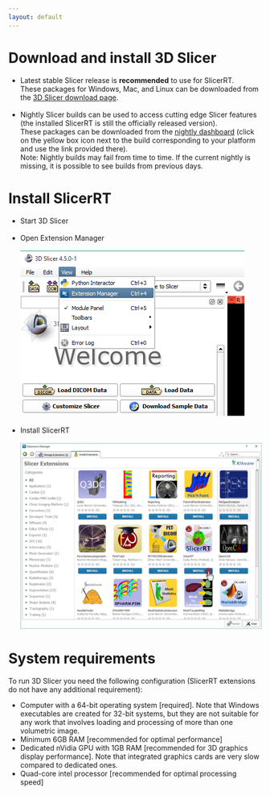 ```yaml
---
layout: default
---
```

# Download and install 3D Slicer

*   Latest stable Slicer release is <b>recommended</b> to use for SlicerRT.<br>These packages for Windows, Mac, and Linux can be downloaded from the [3D Slicer download page](http://download.slicer.org/).<br><br>
*   Nightly Slicer builds can be used to access cutting edge Slicer features (the installed SlicerRT is still the officially released version).<br>These packages can be downloaded from the [nightly dashboard](http://slicer.cdash.org/index.php?project=Slicer4) (click on the yellow box icon next to the build corresponding to your platform and use the link provided there).<br>Note: Nightly builds may fail from time to time. If the current nightly is missing, it is possible to see builds from previous days.

# Install SlicerRT

*   Start 3D Slicer
<br><br>
*   Open Extension Manager
<br><br>
![3D Slicer - Open Extension Manager](https://github.com/SlicerRt/slicerrt.github.com/raw/master/images/ExtensionManager_Open.png)
<br><br>
*   Install SlicerRT
<br><br>
![3D Slicer - Extension Manager Browser](https://github.com/SlicerRt/slicerrt.github.com/raw/master/images/ExtensionManager_ClickOnSlicerRT.png)

# System requirements
To run 3D Slicer you need the following configuration (SlicerRT extensions do not have any additional requirement):
*   Computer with a 64-bit operating system  [required]. Note that Windows executables are created for 32-bit systems, but they are not suitable for any work that involves loading and processing of more than one volumetric image.
*   Minimum 6GB RAM [recommended for optimal performance]
*   Dedicated nVidia GPU with 1GB RAM [recommended for 3D graphics display performance]. Note that integrated graphics cards are very slow compared to dedicated ones.
*   Quad-core intel processor [recommended for optimal processing speed]
